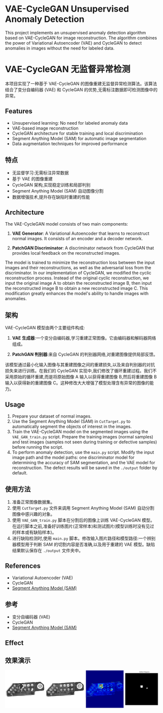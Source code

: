 # VAE-CycleGAN Unsupervised Anomaly Detection

This project implements an unsupervised anomaly detection algorithm based on VAE-CycleGAN for image reconstruction. The algorithm combines the power of Variational Autoencoder (VAE) and CycleGAN to detect anomalies in images without the need for labeled data.

# VAE-CycleGAN 无监督异常检测

本项目实现了一种基于 VAE-CycleGAN 的图像重建无监督异常检测算法。该算法结合了变分自编码器 (VAE) 和 CycleGAN 的优势,无需标注数据即可检测图像中的异常。

## Features

- Unsupervised learning: No need for labeled anomaly data
- VAE-based image reconstruction
- CycleGAN architecture for stable training and local discrimination
- Segment Anything Model (SAM) for automatic image segmentation
- Data augmentation techniques for improved performance

## 特点

- 无监督学习:无需标注异常数据
- 基于 VAE 的图像重建
- CycleGAN 架构,实现稳定训练和局部判别
- Segment Anything Model (SAM) 自动图像分割
- 数据增强技术,提升存在缺陷时重建的性能

## Architecture

The VAE-CycleGAN model consists of two main components:

1. **VAE Generator**: A Variational Autoencoder that learns to reconstruct normal images. It consists of an encoder and a decoder network.

2. **PatchGAN Discriminator**: A discriminator network from CycleGAN that provides local feedback on the reconstructed images.

The model is trained to minimize the reconstruction loss between the input images and their reconstructions, as well as the adversarial loss from the discriminator. In our implementation of CycleGAN, we modified the cyclic reconstruction process. Instead of the original cyclic reconstruction, we input the original image A to obtain the reconstructed image B, then input the reconstructed image B to obtain a new reconstructed image C. This modification greatly enhances the model's ability to handle images with anomalies.

## 架构

VAE-CycleGAN 模型由两个主要组件构成:

1. **VAE 生成器**:一个变分自编码器,学习重建正常图像。它由编码器和解码器网络组成。

2. **PatchGAN 判别器**:来自 CycleGAN 的判别器网络,对重建图像提供局部反馈。

该模型通过最小化输入图像与其重建图像之间的重建损失,以及来自判别器的对抗损失来进行训练。在我们的 CycleGAN 实现中,我们修改了循环重建过程。我们不采用原始的循环重建,而是将原始图像 A 输入以获得重建图像 B,然后将重建图像 B 输入以获得新的重建图像 C。这种修改大大增强了模型处理含有异常的图像的能力。

## Usage

1. Prepare your dataset of normal images.
2. Use the Segment Anything Model (SAM) in `CutTarget.py` to automatically segment the objects of interest in the images.
3. Train the VAE-CycleGAN model on the segmented images using the `VAE_GAN_train.py` script. Prepare the training images (normal samples) and test images (samples not seen during training or defective samples) before running the script.
4. To perform anomaly detection, use the `main.py` script. Modify the input image path and the model paths: one discriminator model for determining the accuracy of SAM segmentation, and the VAE model for reconstruction. The defect results will be saved in the `./output` folder by default.

## 使用方法

1. 准备正常图像数据集。
2. 使用 `CutTarget.py` 文件来调用 Segment Anything Model (SAM) 自动分割图像中感兴趣的对象。
3. 使用 `VAE_GAN_train.py` 脚本在分割后的图像上训练 VAE-CycleGAN 模型。在运行脚本之前,准备好训练图片(正常样本)和测试图片(模型训练时没有见过的样本或有缺陷样本)。
4. 进行缺陷检测时,使用 `main.py` 脚本。修改输入图片路径和模型路径:一个辨别器模型用于判断 SAM 的切割内容是否准确,以及用于重建的 VAE 模型。缺陷结果默认保存在 `./output` 文件夹中。

## References

- Variational Autoencoder (VAE)
- CycleGAN
- [Segment Anything Model (SAM)](https://github.com/facebookresearch/segment-anything)

## 参考

- 变分自编码器 (VAE)
- CycleGAN
- [Segment Anything Model (SAM)](https://github.com/facebookresearch/segment-anything)

## Effect

## 效果演示

![Effect Demonstration](./resource/effect.png)
